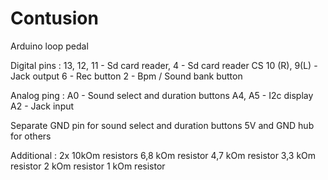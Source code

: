 # Contusion
Arduino loop pedal

Digital pins :
13, 12, 11 - Sd card reader, 4 - Sd card reader CS
10 (R), 9(L) - Jack output
6 - Rec button
2 - Bpm / Sound bank button

Analog ping :
A0 - Sound select and duration buttons
A4, A5 - I2c display
A2 - Jack input

Separate GND pin for sound select and duration buttons
5V and GND hub for others

Additional :
2x 10kOm resistors
6,8 kOm resistor
4,7 kOm resistor
3,3 kOm resistor
2 kOm resistor
1 kOm resistor
